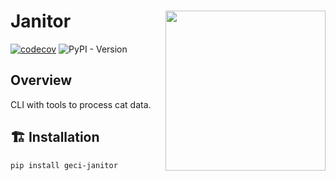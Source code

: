 # Janitor <a href="https://www.islas.org.mx/"><img src="https://www.islas.org.mx/img/logo.svg" align="right" width="256" /></a>

[![codecov](https://codecov.io/gh/IslasGECI/janitor/branch/develop/graph/badge.svg?token=zXmBXOWRbG)](https://codecov.io/gh/IslasGECI/janitor)
![PyPI - Version](https://img.shields.io/pypi/v/geci-janitor)


## Overview

CLI with tools to process cat data.

## 🏗️ Installation

```shell
pip install geci-janitor
```
